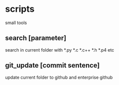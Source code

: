 # scripts
small tools

## search [parameter]
search in current folder with \*.py \*.c \*.c++ \*.h \*.p4 etc

## git_update [commit sentence]
update current folder to github and enterprise github
